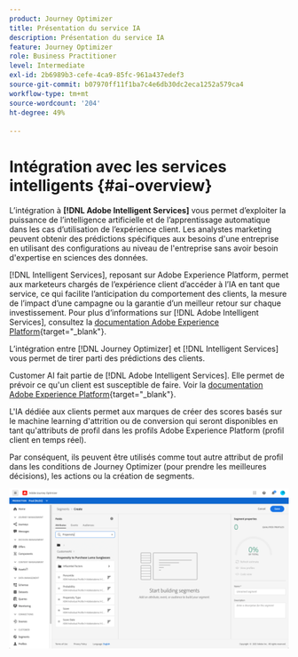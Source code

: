 ```yaml
---
product: Journey Optimizer
title: Présentation du service IA
description: Présentation du service IA
feature: Journey Optimizer
role: Business Practitioner
level: Intermediate
exl-id: 2b6989b3-cefe-4ca9-85fc-961a437edef3
source-git-commit: b07970ff11f1ba7c4e6db30dc2eca1252a579ca4
workflow-type: tm+mt
source-wordcount: '204'
ht-degree: 49%

---
```


# Intégration avec les services intelligents {#ai-overview}

L’intégration à **[!DNL Adobe Intelligent Services]** vous permet d’exploiter la puissance de l’intelligence artificielle et de l’apprentissage automatique dans les cas d’utilisation de l’expérience client. Les analystes marketing peuvent obtenir des prédictions spécifiques aux besoins d&#39;une entreprise en utilisant des configurations au niveau de l&#39;entreprise sans avoir besoin d&#39;expertise en sciences des données.

[!DNL Intelligent Services], reposant sur Adobe Experience Platform, permet aux marketeurs chargés de l’expérience client d’accéder à l’IA en tant que service, ce qui facilite l’anticipation du comportement des clients, la mesure de l’impact d’une campagne ou la garantie d’un meilleur retour sur chaque investissement. Pour plus d’informations sur [!DNL Adobe Intelligent Services], consultez la [documentation Adobe Experience Platform](https://experienceleague.adobe.com/docs/experience-platform/intelligent-services/home.html){target=&quot;_blank&quot;}.

L’intégration entre [!DNL Journey Optimizer] et [!DNL Intelligent Services] vous permet de tirer parti des prédictions des clients.

Customer AI fait partie de [!DNL Adobe Intelligent Services]. Elle permet de prévoir ce qu&#39;un client est susceptible de faire. Voir la [documentation Adobe Experience Platform](https://experienceleague.adobe.com/docs/experience-platform/intelligent-services/customer-ai/overview.html){target=&quot;_blank&quot;}.

L&#39;IA dédiée aux clients permet aux marques de créer des scores basés sur le machine learning d&#39;attrition ou de conversion qui seront disponibles en tant qu&#39;attributs de profil dans les profils Adobe Experience Platform (profil client en temps réel).

Par conséquent, ils peuvent être utilisés comme tout autre attribut de profil dans les conditions de Journey Optimizer (pour prendre les meilleures décisions), les actions ou la création de segments.

![](../assets/customer-ai.png)

